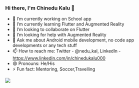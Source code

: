 ### Hi there, I'm Chinedu Kalu 👋



- 🔭 I’m currently working on School app
- 🌱 I’m currently learning Flutter and Augmented Reality
- 👯 I’m looking to collaborate on Flutter
- 🤔 I’m looking for help with Augmented Reality
- 💬 Ask me about Android mobile development, no code app developments or any tech stuff
- 📫 How to reach me: Twitter - @nedu_kal, LinkedIn - https://www.linkedin.com/in/chinedukalu000
- 😄 Pronouns: He/His
- ⚡ Fun fact: Mentoring, Soccer,Travelling

<img src="https://github-readme-stats.vercel.app/api?username=doxazovally&&show_icons=true&title_color=bb2acf&text_color=daf7dc&bg_color=151515">
